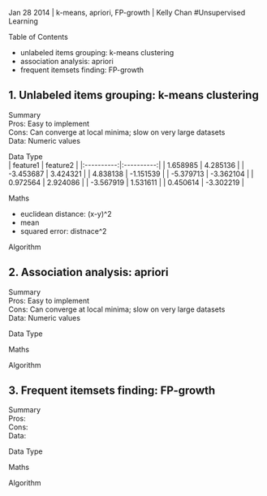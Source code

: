 Jan 28 2014 | k-means, apriori, FP-growth | Kelly Chan
#Unsupervised Learning

Table of Contents
- unlabeled items grouping: k-means clustering
- association analysis: apriori
- frequent itemsets finding: FP-growth

## 1. Unlabeled items grouping: k-means clustering

Summary  
Pros: Easy to implement  
Cons: Can converge at local minima; slow on very large datasets  
Data: Numeric values   

Data Type  
| feature1   | feature2   |
|:----------:|:----------:|
| 1.658985   | 4.285136   |
| -3.453687  | 3.424321   |
| 4.838138   | -1.151539  |
| -5.379713  | -3.362104  |
| 0.972564   | 2.924086   |
| -3.567919  | 1.531611   |
| 0.450614   | -3.302219  |

Maths  
- euclidean distance: (x-y)^2
- mean
- squared error: distnace^2

Algorithm  



## 2. Association analysis: apriori

Summary  
Pros: Easy to implement  
Cons: Can converge at local minima; slow on very large datasets  
Data: Numeric values  

Data Type  

Maths  

Algorithm  




## 3. Frequent itemsets finding: FP-growth

Summary  
Pros:  
Cons:  
Data:  

Data Type  

Maths  

Algorithm  



